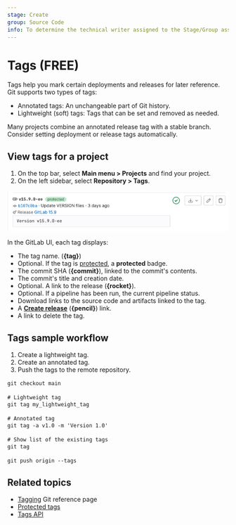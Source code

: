 ```yaml
---
stage: Create
group: Source Code
info: To determine the technical writer assigned to the Stage/Group associated with this page, see https://about.gitlab.com/handbook/product/ux/technical-writing/#assignments
---
```


# Tags **(FREE)**

Tags help you mark certain deployments and releases for later
reference. Git supports two types of tags:

- Annotated tags: An unchangeable part of Git history.
- Lightweight (soft) tags: Tags that can be set and removed as needed.

Many projects combine an annotated release tag with a stable branch. Consider
setting deployment or release tags automatically.

## View tags for a project

1. On the top bar, select **Main menu > Projects** and find your project.
1. On the left sidebar, select **Repository > Tags**.

![Example of a single tag](img/tag-display_v15_9.png)

In the GitLab UI, each tag displays:

- The tag name. (**{tag}**)
- Optional. If the tag is [protected](../../protected_tags.md), a **protected** badge.
- The commit SHA (**{commit}**), linked to the commit's contents.
- The commit's title and creation date.
- Optional. A link to the release (**{rocket}**).
- Optional. If a pipeline has been run, the current pipeline status.
- Download links to the source code and artifacts linked to the tag.
- A [**Create release**](../../releases/index.md#create-a-release) (**{pencil}**) link.
- A link to delete the tag.

## Tags sample workflow

1. Create a lightweight tag.
1. Create an annotated tag.
1. Push the tags to the remote repository.

```shell
git checkout main

# Lightweight tag
git tag my_lightweight_tag

# Annotated tag
git tag -a v1.0 -m 'Version 1.0'

# Show list of the existing tags
git tag

git push origin --tags
```

## Related topics

- [Tagging](https://git-scm.com/book/en/v2/Git-Basics-Tagging) Git reference page
- [Protected tags](../../protected_tags.md)
- [Tags API](../../../../api/tags.md)
